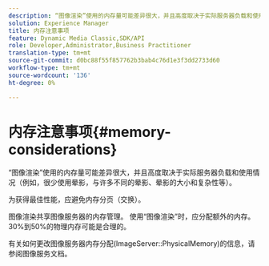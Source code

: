 ```yaml
---
description: “图像渲染”使用的内存量可能差异很大，并且高度取决于实际服务器负载和使用情况（例如，很少使用晕影，与许多不同的晕影、晕影的大小和复杂性等）。
solution: Experience Manager
title: 内存注意事项
feature: Dynamic Media Classic,SDK/API
role: Developer,Administrator,Business Practitioner
translation-type: tm+mt
source-git-commit: d0bc88f55f857762b3bab4c76d1e3f3dd2733d60
workflow-type: tm+mt
source-wordcount: '136'
ht-degree: 0%

---
```



# 内存注意事项{#memory-considerations}

“图像渲染”使用的内存量可能差异很大，并且高度取决于实际服务器负载和使用情况（例如，很少使用晕影，与许多不同的晕影、晕影的大小和复杂性等）。

为获得最佳性能，应避免内存分页（交换）。

图像渲染共享图像服务器的内存管理。 使用“图像渲染”时，应分配额外的内存。 30%到50%的物理内存可能是合理的。

有关如何更改图像服务器内存分配(ImageServer::PhysicalMemory)的信息，请参阅图像服务文档。
